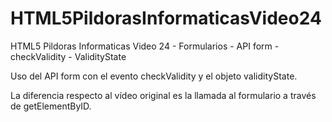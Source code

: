 # HTML5PildorasInformaticasVideo24
HTML5 Pildoras Informaticas Video 24 - Formularios - API form - checkValidity - ValidityState

Uso del API form con el evento checkValidity y el objeto validityState.

La diferencia respecto al vídeo original es la llamada al formulario a través de getElementByID.
